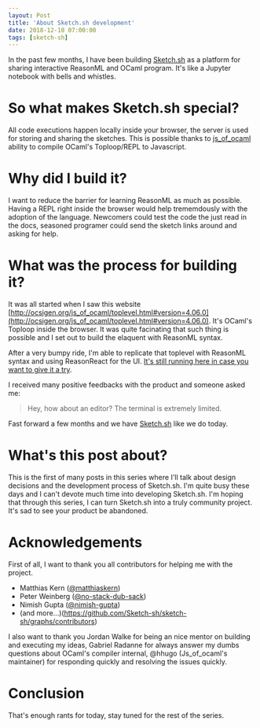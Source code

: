 ```yaml
---
layout: Post
title: 'About Sketch.sh development'
date: 2018-12-10 07:00:00
tags: [sketch-sh]
---
```


In the past few months, I have been building [Sketch.sh](https://sketch.sh) as a platform for sharing interactive ReasonML and OCaml program. It's like a Jupyter notebook with bells and whistles.

# So what makes Sketch.sh special? 

All code executions happen locally inside your browser, the server is used for storing and sharing the sketches. This is possible thanks to [js_of_ocaml](https://github.com/ocsigen/js_of_ocaml) ability to compile OCaml's Toploop/REPL to Javascript. 

# Why did I build it? 

I want to reduce the barrier for learning ReasonML as much as possible. Having a REPL right inside the browser would help trememdously with the adoption of the language. Newcomers could test the code the just read in the docs, seasoned programer could send the sketch links around and asking for help.

# What was the process for building it?

It was all started when I saw this website [http://ocsigen.org/js_of_ocaml/toplevel.html#version=4.06.0](http://ocsigen.org/js_of_ocaml/toplevel.html#version=4.06.0). It's OCaml's Toploop inside the browser. It was quite facinating that such thing is possible and I set out to build the elaquent with ReasonML syntax. 

After a very bumpy ride, I'm able to replicate that toplevel with ReasonML syntax and using ReasonReact for the UI. [It's still running here in case you want to give it a try](https://rtop.khoanguyen.me/).

I received many positive feedbacks with the product and someone asked me: 

> Hey, how about an editor? The terminal is extremely limited.

Fast forward a few months and we have [Sketch.sh](https://sketch.sh) like we do today.

# What's this post about? 

This is the first of many posts in this series where I'll talk about design decisions and the development process of Sketch.sh. I'm quite busy these days and I can't devote much time into developing Sketch.sh. I'm hoping that through this series, I can turn Sketch.sh into a truly community project. It's sad to see your product be abandoned.

# Acknowledgements

First of all, I want to thank you all contributors for helping me with the project.

- Matthias Kern ([@matthiaskern](https://github.com/matthiaskern))
- Peter Weinberg ([@no-stack-dub-sack](https://github.com/no-stack-dub-sack))
- Nimish Gupta ([@nimish-gupta](https://github.com/nimish-gupta))
- (and more...)(https://github.com/Sketch-sh/sketch-sh/graphs/contributors)

I also want to thank you Jordan Walke for being an nice mentor on building and executing my ideas, Gabriel Radanne for always answer my dumbs questions about OCaml's compiler internal, @hhugo (Js_of_ocaml's maintainer) for responding quickly and resolving the issues quickly.


# Conclusion

That's enough rants for today, stay tuned for the rest of the series.
